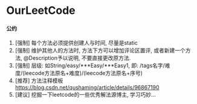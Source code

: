 # OurLeetCode

#### 公约
1. [强制] 每个方法必须提供创建人与时间, 尽量是static
2. [强制] 维护其他人的方法时, 方法下方可以增加评论区置评, 或者新建一个方法, @Description予以说明, 不要直接更改原方法.
3. [强制] 层级: 如String/easy/***Easy/***Easy1, 即: /tags名字/难度/(leecode方法原名+难度)/(leecode方法原名+序号)
4. [推荐] 方法注释模板 https://blog.csdn.net/qushaming/article/details/96867190
5. [建议] 挖掘一下leetcode的一些优秀解法源博主, 学习巧妙...